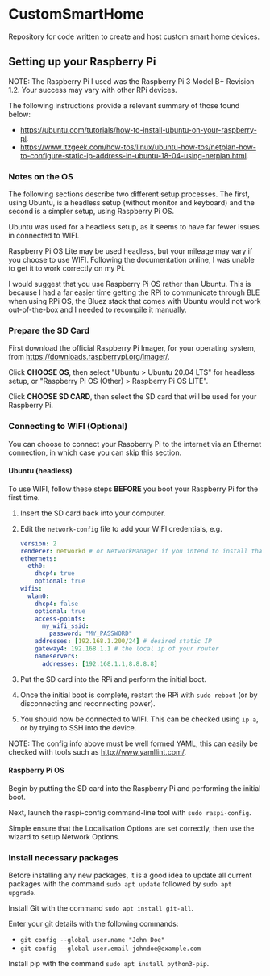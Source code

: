 

# CustomSmartHome

Repository for code written to create and host custom smart home devices.

## Setting up your Raspberry Pi

NOTE: The Raspberry Pi I used was the Raspberry Pi 3 Model B+ Revision 1.2. Your success may vary with other RPi devices.

The following instructions provide a relevant summary of those found below:

- https://ubuntu.com/tutorials/how-to-install-ubuntu-on-your-raspberry-pi.
- https://www.itzgeek.com/how-tos/linux/ubuntu-how-tos/netplan-how-to-configure-static-ip-address-in-ubuntu-18-04-using-netplan.html.

### Notes on the OS

The following sections describe two different setup processes. The first, using Ubuntu, is a headless setup (without monitor and keyboard) and the second is a simpler setup, using Raspberry Pi OS.

Ubuntu was used for a headless setup, as it seems to have far fewer issues in connected to WIFI.

Raspberry Pi OS Lite may be used headless, but your mileage may vary if you choose to use WIFI. Following the documentation online, I was unable to get it to work correctly on my Pi.

I would suggest that you use Raspberry Pi OS rather than Ubuntu. This is because I had a far easier time getting the RPi to communicate through BLE when using RPi OS, the Bluez stack that comes with Ubuntu would not work out-of-the-box and I needed to recompile it manually.

### Prepare the SD Card

First download the official Raspberry Pi Imager, for your operating system, from https://downloads.raspberrypi.org/imager/.

Click **CHOOSE OS**, then select "Ubuntu > Ubuntu 20.04 LTS" for headless setup, or "Raspberry Pi OS (Other) > Raspberry Pi OS LITE".

Click **CHOOSE SD CARD**, then select the SD card that will be used for your Raspberry Pi.

### Connecting to WIFI (Optional)

You can choose to connect your Raspberry Pi to the internet via an Ethernet connection, in which case you can skip this section.

#### Ubuntu (headless)

To use WIFI, follow these steps **BEFORE** you boot your Raspberry Pi for the first time.

1. Insert the SD card back into your computer.

2. Edit the `network-config` file to add your WIFI credentials, e.g.

   ```yaml
   version: 2
   renderer: networkd # or NetworkManager if you intend to install that
   ethernets:
     eth0:
       dhcp4: true
       optional: true
   wifis:
     wlan0:
       dhcp4: false
       optional: true
       access-points:
         my_wifi_ssid:
           password: "MY_PASSWORD"
       addresses: [192.168.1.200/24] # desired static IP
       gateway4: 192.168.1.1 # the local ip of your router
       nameservers:
         addresses: [192.168.1.1,8.8.8.8]
   ```
   
3. Put the SD card into the RPi and perform the initial boot.

4. Once the initial boot is complete, restart the RPi with `sudo reboot` (or by disconnecting and reconnecting power).

5. You should now be connected to WIFI. This can be checked using `ip a`, or by trying to SSH into the device.

NOTE: The config info above must be well formed YAML, this can easily be checked with tools such as http://www.yamllint.com/.

#### Raspberry Pi OS

Begin by putting the SD card into the Raspberry Pi and performing the initial boot.

Next, launch the raspi-config command-line tool with `sudo raspi-config`.

Simple ensure that the Localisation Options are set correctly, then use the wizard to setup Network Options.

### Install necessary packages

Before installing any new packages, it is a good idea to update all current packages with the command `sudo apt update` followed by `sudo apt upgrade`.

Install Git with the command `sudo apt install git-all`.

Enter your git details with the following commands:

- `git config --global user.name "John Doe"`
- `git config --global user.email johndoe@example.com`

Install pip with the command `sudo apt install python3-pip`.